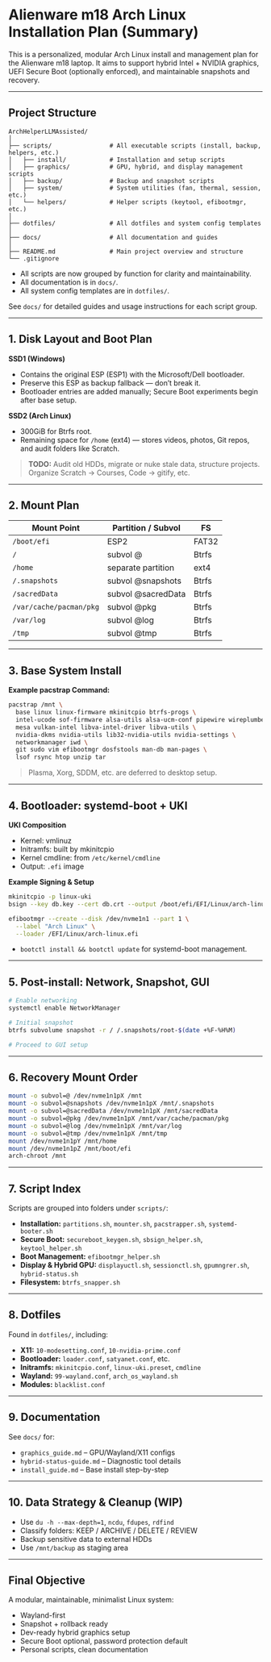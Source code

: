 # Alienware m18 Arch Linux Installation Plan (Summary)

This is a personalized, modular Arch Linux install and management plan for the Alienware m18 laptop. It aims to support hybrid Intel + NVIDIA graphics, UEFI Secure Boot (optionally enforced), and maintainable snapshots and recovery.

---

## Project Structure

```
ArchHelperLLMAssisted/
│
├── scripts/                # All executable scripts (install, backup, helpers, etc.)
│   ├── install/            # Installation and setup scripts
│   ├── graphics/           # GPU, hybrid, and display management scripts
│   ├── backup/             # Backup and snapshot scripts
│   ├── system/             # System utilities (fan, thermal, session, etc.)
│   └── helpers/            # Helper scripts (keytool, efibootmgr, etc.)
│
├── dotfiles/               # All dotfiles and system config templates
│
├── docs/                   # All documentation and guides
│
├── README.md               # Main project overview and structure
└── .gitignore
```

- All scripts are now grouped by function for clarity and maintainability.
- All documentation is in `docs/`.
- All system config templates are in `dotfiles/`.

See `docs/` for detailed guides and usage instructions for each script group.

---

## 1. Disk Layout and Boot Plan

**SSD1 (Windows)**
- Contains the original ESP (ESP1) with the Microsoft/Dell bootloader.
- Preserve this ESP as backup fallback — don’t break it.
- Bootloader entries are added manually; Secure Boot experiments begin after base setup.

**SSD2 (Arch Linux)**
- 300GiB for Btrfs root.
- Remaining space for `/home` (ext4) — stores videos, photos, Git repos, and audit folders like Scratch.

> **TODO:** Audit old HDDs, migrate or nuke stale data, structure projects. Organize Scratch → Courses, Code → gitify, etc.

---

## 2. Mount Plan

| Mount Point                | Partition / Subvol   | FS     |
|----------------------------|---------------------|--------|
| `/boot/efi`                | ESP2                | FAT32  |
| `/`                        | subvol @            | Btrfs  |
| `/home`                    | separate partition  | ext4   |
| `/.snapshots`              | subvol @snapshots   | Btrfs  |
| `/sacredData`              | subvol @sacredData  | Btrfs  |
| `/var/cache/pacman/pkg`    | subvol @pkg         | Btrfs  |
| `/var/log`                 | subvol @log         | Btrfs  |
| `/tmp`                     | subvol @tmp         | Btrfs  |

---

## 3. Base System Install

**Example pacstrap Command:**
```bash
pacstrap /mnt \
  base linux linux-firmware mkinitcpio btrfs-progs \
  intel-ucode sof-firmware alsa-utils alsa-ucm-conf pipewire wireplumber \
  mesa vulkan-intel libva-intel-driver libva-utils \
  nvidia-dkms nvidia-utils lib32-nvidia-utils nvidia-settings \
  networkmanager iwd \
  git sudo vim efibootmgr dosfstools man-db man-pages \
  lsof rsync htop unzip tar
```
> Plasma, Xorg, SDDM, etc. are deferred to desktop setup.

---

## 4. Bootloader: systemd-boot + UKI

**UKI Composition**
- Kernel: vmlinuz
- Initramfs: built by mkinitcpio
- Kernel cmdline: from `/etc/kernel/cmdline`
- Output: `.efi` image

**Example Signing & Setup**
```bash
mkinitcpio -p linux-uki
bsign --key db.key --cert db.crt --output /boot/efi/EFI/Linux/arch-linux.efi
```
```bash
efibootmgr --create --disk /dev/nvme1n1 --part 1 \
  --label "Arch Linux" \
  --loader /EFI/Linux/arch-linux.efi
```
- `bootctl install && bootctl update` for systemd-boot management.

---

## 5. Post-install: Network, Snapshot, GUI

```bash
# Enable networking
systemctl enable NetworkManager

# Initial snapshot
btrfs subvolume snapshot -r / /.snapshots/root-$(date +%F-%H%M)

# Proceed to GUI setup
```

---

## 6. Recovery Mount Order

```bash
mount -o subvol=@ /dev/nvme1n1pX /mnt
mount -o subvol=@snapshots /dev/nvme1n1pX /mnt/.snapshots
mount -o subvol=@sacredData /dev/nvme1n1pX /mnt/sacredData
mount -o subvol=@pkg /dev/nvme1n1pX /mnt/var/cache/pacman/pkg
mount -o subvol=@log /dev/nvme1n1pX /mnt/var/log
mount -o subvol=@tmp /dev/nvme1n1pX /mnt/tmp
mount /dev/nvme1n1pY /mnt/home
mount /dev/nvme1n1pZ /mnt/boot/efi
arch-chroot /mnt
```

---

## 7. Script Index

Scripts are grouped into folders under `scripts/`:

- **Installation:** `partitions.sh`, `mounter.sh`, `pacstrapper.sh`, `systemd-booter.sh`
- **Secure Boot:** `secureboot_keygen.sh`, `sbsign_helper.sh`, `keytool_helper.sh`
- **Boot Management:** `efibootmgr_helper.sh`
- **Display & Hybrid GPU:** `displayuctl.sh`, `sessionctl.sh`, `gpumngrer.sh`, `hybrid-status.sh`
- **Filesystem:** `btrfs_snapper.sh`

---

## 8. Dotfiles

Found in `dotfiles/`, including:

- **X11:** `10-modesetting.conf`, `10-nvidia-prime.conf`
- **Bootloader:** `loader.conf`, `satyanet.conf`, etc.
- **Initramfs:** `mkinitcpio.conf`, `linux-uki.preset`, `cmdline`
- **Wayland:** `99-wayland.conf`, `arch_os_wayland.sh`
- **Modules:** `blacklist.conf`

---

## 9. Documentation

See `docs/` for:

- `graphics_guide.md` – GPU/Wayland/X11 configs
- `hybrid-status-guide.md` – Diagnostic tool details
- `install_guide.md` – Base install step-by-step

---

## 10. Data Strategy & Cleanup (WIP)

- Use `du -h --max-depth=1`, `ncdu`, `fdupes`, `rdfind`
- Classify folders: KEEP / ARCHIVE / DELETE / REVIEW
- Backup sensitive data to external HDDs
- Use `/mnt/backup` as staging area

---

## Final Objective

A modular, maintainable, minimalist Linux system:

- Wayland-first
- Snapshot + rollback ready
- Dev-ready hybrid graphics setup
- Secure Boot optional, password protection default
- Personal scripts, clean documentation
